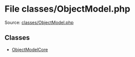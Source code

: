 File classes/ObjectModel.php
=========

Source: [classes/ObjectModel.php](https://github.com/PrestaShop/PrestaShop/blob/1.6.1.0/classes/ObjectModel.php)


Classes
-------

* [ObjectModelCore](class.ObjectModelCore.md)

